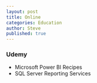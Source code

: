 ```yaml
---
layout: post
title: Online
categories: Education
author: Steve
published: true
---
```

 ### Udemy

- Microsoft Power BI Recipes
- SQL Server Reporting Services 

